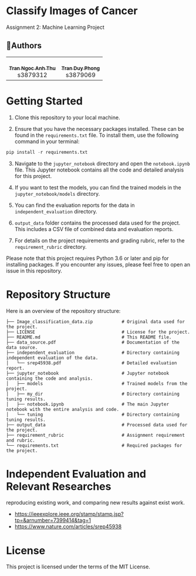 # Classify Images of Cancer

Assignment 2: Machine Learning Project

## 🤝‍Authors

<!-- ALL-CONTRIBUTORS-LIST:START - Do not remove or modify this section -->
<!-- prettier-ignore-start -->
<!-- markdownlint-disable -->
<table>
  <tr>
    <td align="center"><a href="https://github.com/tnathu-ai"><br /><sub><b>Tran Ngoc Anh Thu</b></sub></a><br />s3879312</td>
    <td align="center"><a href="https://github.com/phong-s3879069"><br /><sub><b>Tran Duy Phong</b></sub></a><br />s3879069</td>
    </tr>
</table>

# Getting Started

1. Clone this repository to your local machine.

2. Ensure that you have the necessary packages installed. These can be found in the `requirements.txt` file. To install them, use the following command in your terminal:

```python
pip install -r requirements.txt
```

3. Navigate to the `jupyter_notebook` directory and open the `notebook.ipynb` file. This Jupyter notebook contains all the code and detailed analysis for this project.

4. If you want to test the models, you can find the trained models in the `jupyter_notebook/models` directory.

5. You can find the evaluation reports for the data in `independent_evaluation` directory.

6. `output_data` folder contains the processed data used for the project. This includes a CSV file of combined data and evaluation reports.

7. For details on the project requirements and grading rubric, refer to the `requirement_rubric` directory.

Please note that this project requires Python 3.6 or later and pip for installing packages. If you encounter any issues, please feel free to open an issue in this repository.

# Repository Structure

Here is an overview of the repository structure:

```
├── Image_classification_data.zip           # Original data used for the project.
├── LICENSE                                 # License for the project.
├── README.md                               # This README file.
├── data_source.pdf                         # Documentation of the data source.
├── independent_evaluation                  # Directory containing independent evaluation of the data.
│   └── srep45938.pdf                       # Detailed evaluation report.
├── jupyter_notebook                        # Jupyter notebook containing the code and analysis.
│   ├── models                              # Trained models from the project.
│   ├── my_dir                              # Directory containing tuning results.
│   ├── notebook.ipynb                      # The main Jupyter notebook with the entire analysis and code.
│   └── tuning                              # Directory containing tuning results.
├── output_data                             # Processed data used for the project.
├── requirement_rubric                      # Assignment requirement and rubric.
└── requirements.txt                        # Required packages for the project.
```

# Independent Evaluation and Relevant Researches

reproducing existing work, and comparing new results against exist work.

- https://ieeexplore.ieee.org/stamp/stamp.jsp?tp=&arnumber=7399414&tag=1
- https://www.nature.com/articles/srep45938

# License

This project is licensed under the terms of the MIT License.
